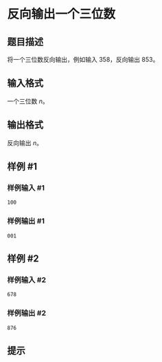 # 反向输出一个三位数

## 题目描述

将一个三位数反向输出，例如输入 $358$，反向输出 $853$。

## 输入格式

一个三位数 $n$。

## 输出格式

反向输出 $n$。

## 样例 #1

### 样例输入 #1
```
100
```

### 样例输出 #1

```
001
```

## 样例 #2

### 样例输入 #2
```
678
```

### 样例输出 #2

```
876
```

## 提示


